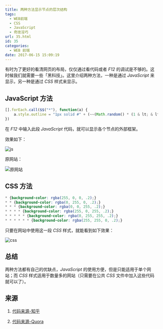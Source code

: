 ```yaml
---
title: 两种方法显示节点的层次结构
tags:
  - WEB前端
  - CSS
  - JavaScript
  - 奇技淫巧
url: 35.html
id: 35
categories:
  - WEB 前端
date: 2017-06-15 15:09:19
---
```


有时为了更好的看清网页的布局，仅仅通过看代码或者 _F12_ 的调试是不够的。这时候我们就需要一些「黑科技」。这里介绍两种方法，一种是通过 _JavaScript_ 来显示，另一种是通过 _CSS_ 样式来显示。

<!-- more -->

## JavaScript 方法

```javascript
[].forEach.call($$("*"), function(a) {
    a.style.outline = "1px solid #" + (~~(Math.random() * (1 & lt; & lt; 24))).toString(16)
})
```

在 _F12_ 中输入此段 _JavaScript_ 代码，就可以显示各个节点的外部框架。

效果如下：

<!-- ![js](https://ooo.0o0.ooo/2017/06/15/594230a99e355.png) -->

![js](https://cdn.jsdelivr.net/gh/AemonCao/AemonCao.github.io@master/source/_posts/the-two-methods-show-the-hierarchical-structure-of-the-nodes/js.png)

<!-- {% asset_img js.png js %} -->

原网站：

<!-- ![原网站](https://ooo.0o0.ooo/2017/06/15/594230a9285a6.png) -->

![原网站](https://cdn.jsdelivr.net/gh/AemonCao/AemonCao.github.io@master/source/_posts/the-two-methods-show-the-hierarchical-structure-of-the-nodes/原网站.png)

<!-- {% asset_img 原网站.png 原网站 %} -->

## CSS 方法

```css
* {background-color: rgba(255, 0, 0, .2);}
* * {background-color: rgba(0, 255, 0, .2);}
* * * {background-color: rgba(0, 0, 255, .2);}
* * * * {background-color: rgba(255, 0, 255, .2);}
* * * * * {background-color: rgba(0, 255, 255, .2);}
* * * * * * {background-color: rgba(255, 255, 0, .2);}
```

只要在网站中使用这一段 _CSS_ 样式，就能看到如下效果：

<!-- ![css](https://ooo.0o0.ooo/2017/06/15/594230a9a0f03.png) -->

![css](https://cdn.jsdelivr.net/gh/AemonCao/AemonCao.github.io@master/source/_posts/the-two-methods-show-the-hierarchical-structure-of-the-nodes/css.png)

<!-- {% asset_img css.png css %} -->

## 总结

两种方法都有自己的优缺点，_JavaScript_ 的使用方便，但是只能适用于单个网站；而 _CSS_ 样式适用于数量多的网站（只需要在公共 _CSS_ 文件中加入这些代码就可以了）。

## 来源

1. [代码来源-知乎](https://www.zhihu.com/question/27432017/answer/40621923)

2. [代码来源-Quora](https://www.quora.com/What-are-the-most-interesting-HTML-JS-DOM-CSS-hacks-that-most-web-developers-dont-know-about/answer/Gajus-Kuizinas)
